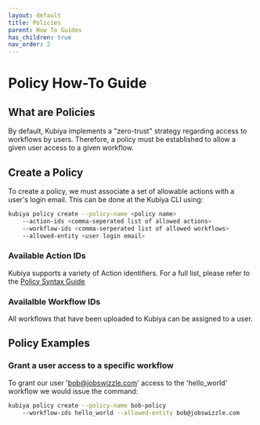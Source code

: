 ```yaml
---
layout: default
title: Policies
parent: How To Guides
has_children: true
nav_order: 2
---
```


# Policy How-To Guide

## What are Policies

By default, Kubiya implements a "zero-trust" strategy regarding access to workflows by users.  Therefore, a policy must be established to allow a given user access to a given workflow.

## Create a Policy

To create a policy, we must associate a set of allowable actions with a user's login email.  This can be done at the Kubiya CLI using:

```bash
kubiya policy create --policy-name <policy name> 
    --action-ids <comma-seperated list of allowed actions>
    --workflow-ids <comma-serperated list of allowed workflows>
    --allowed-entity <user login email>
```

### Available Action IDs

Kubiya supports a variety of Action identifiers.  For a full list, please refer to the [Policy Syntax Guide](../Syntax-Guide/Policies/sg_policies.md)

### Availalble Workflow IDs

All workflows that have been uploaded to Kubiya can be assigned to a user.

## Policy Examples

### Grant a user access to a specific workflow

To grant our user 'bob@jobswizzle.com' access to the 'hello_world' workflow we would issue the command:

```bash
kubiya policy create --policy-name bob-policy 
    --workflow-ids hello_world --allowed-entity bob@jobswizzle.com
```


